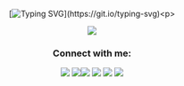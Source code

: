 

<div align="center">
  
[![Typing SVG](https://readme-typing-svg.demolab.com?font=JetBrains+Mono&duration=4000&pause=1000&color=00E94F&center=true&vCenter=true&repeat=false&width=435&lines=Hi%2C+I'm+Faruk!)](https://git.io/typing-svg)<p>
  </div>


<div align="center">
    <img src="https://media.tenor.com/M3aWKubSVjMAAAAC/cybersecurity-bug.gif"/>
  </div>

<h3 align="center">Connect with me:</h3>
<p align="center">
<a href="https://medium.com/@faruk3rdem"><img src="https://img.shields.io/badge/Medium-12100E?style=for-the-badge&logo=medium&logoColor=white"></img></a> 
  <a href="https://skysec.yildizskylab.com/"><img src="https://img.shields.io/badge/GitHub%20Pages-222222?style=for-the-badge&logo=github%20Pages&logoColor=white"/></a><a href="https://www.linkedin.com/in/faruk-omer-erdem/"><img src="https://img.shields.io/badge/LinkedIn-0077B5?style=for-the-badge&logo=linkedin&logoColor=white"></img></a> <a href="https://github.com/farukerdem34"><img src="https://img.shields.io/badge/GitHub-100000?style=for-the-badge&logo=github&logoColor=white"></img></a> <a href="https://tryhackme.com/p/lomarkomar"><img src="https://img.shields.io/badge/TryHackMe-212C42?style=for-the-badge&logo=TryHackMe&logoColor=white"></img></a> <a href="https://app.hackthebox.com/profile/overview"><img src="https://img.shields.io/badge/HackTheBox-111927?style=for-the-badge&logo=Hack%20The%20Box&logoColor=9FEF00"></img></a> 
</p>
